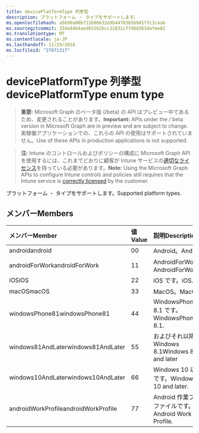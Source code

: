 ```yaml
---
title: devicePlatformType 列挙型
description: プラットフォーム ・ タイプをサポートします。
ms.openlocfilehash: a5698a00b712606632e9b44783b5b9d1ffc3caab
ms.sourcegitcommit: 334e84b4aed63162bcc31831cffd6d363dafee02
ms.translationtype: MT
ms.contentlocale: ja-JP
ms.lasthandoff: 11/29/2018
ms.locfileid: "27071317"
---
```

# <a name="deviceplatformtype-enum-type"></a><span data-ttu-id="1475f-103">devicePlatformType 列挙型</span><span class="sxs-lookup"><span data-stu-id="1475f-103">devicePlatformType enum type</span></span>

> <span data-ttu-id="1475f-104">**重要:** Microsoft Graph のベータ版 (/beta) の API はプレビュー中であるため、変更されることがあります。</span><span class="sxs-lookup"><span data-stu-id="1475f-104">**Important:** APIs under the / beta version in Microsoft Graph are in preview and are subject to change.</span></span> <span data-ttu-id="1475f-105">実稼働アプリケーションでの、これらの API の使用はサポートされていません。</span><span class="sxs-lookup"><span data-stu-id="1475f-105">Use of these APIs in production applications is not supported.</span></span>

> <span data-ttu-id="1475f-106">**注:** Intune のコントロールおよびポリシーの構成に Microsoft Graph API を使用するには、これまでどおりに顧客が Intune サービスの[適切なライセンス](https://go.microsoft.com/fwlink/?linkid=839381)を持っている必要があります。</span><span class="sxs-lookup"><span data-stu-id="1475f-106">**Note:** Using the Microsoft Graph APIs to configure Intune controls and policies still requires that the Intune service is [correctly licensed](https://go.microsoft.com/fwlink/?linkid=839381) by the customer.</span></span>

<span data-ttu-id="1475f-107">プラットフォーム ・ タイプをサポートします。</span><span class="sxs-lookup"><span data-stu-id="1475f-107">Supported platform types.</span></span>
## <a name="members"></a><span data-ttu-id="1475f-108">メンバー</span><span class="sxs-lookup"><span data-stu-id="1475f-108">Members</span></span>
|<span data-ttu-id="1475f-109">メンバー</span><span class="sxs-lookup"><span data-stu-id="1475f-109">Member</span></span>|<span data-ttu-id="1475f-110">値</span><span class="sxs-lookup"><span data-stu-id="1475f-110">Value</span></span>|<span data-ttu-id="1475f-111">説明</span><span class="sxs-lookup"><span data-stu-id="1475f-111">Description</span></span>|
|:---|:---|:---|
|<span data-ttu-id="1475f-112">android</span><span class="sxs-lookup"><span data-stu-id="1475f-112">android</span></span>|<span data-ttu-id="1475f-113">0</span><span class="sxs-lookup"><span data-stu-id="1475f-113">0</span></span>|<span data-ttu-id="1475f-114">Android。</span><span class="sxs-lookup"><span data-stu-id="1475f-114">Android.</span></span>|
|<span data-ttu-id="1475f-115">androidForWork</span><span class="sxs-lookup"><span data-stu-id="1475f-115">androidForWork</span></span>|<span data-ttu-id="1475f-116">1</span><span class="sxs-lookup"><span data-stu-id="1475f-116">1</span></span>|<span data-ttu-id="1475f-117">AndroidForWork。</span><span class="sxs-lookup"><span data-stu-id="1475f-117">AndroidForWork.</span></span>|
|<span data-ttu-id="1475f-118">iOS</span><span class="sxs-lookup"><span data-stu-id="1475f-118">iOS</span></span>|<span data-ttu-id="1475f-119">2</span><span class="sxs-lookup"><span data-stu-id="1475f-119">2</span></span>|<span data-ttu-id="1475f-120">iOS です。</span><span class="sxs-lookup"><span data-stu-id="1475f-120">iOS.</span></span>|
|<span data-ttu-id="1475f-121">macOS</span><span class="sxs-lookup"><span data-stu-id="1475f-121">macOS</span></span>|<span data-ttu-id="1475f-122">3</span><span class="sxs-lookup"><span data-stu-id="1475f-122">3</span></span>|<span data-ttu-id="1475f-123">MacOS。</span><span class="sxs-lookup"><span data-stu-id="1475f-123">MacOS.</span></span>|
|<span data-ttu-id="1475f-124">windowsPhone81</span><span class="sxs-lookup"><span data-stu-id="1475f-124">windowsPhone81</span></span>|<span data-ttu-id="1475f-125">4</span><span class="sxs-lookup"><span data-stu-id="1475f-125">4</span></span>|<span data-ttu-id="1475f-126">WindowsPhone 8.1 です。</span><span class="sxs-lookup"><span data-stu-id="1475f-126">WindowsPhone 8.1.</span></span>|
|<span data-ttu-id="1475f-127">windows81AndLater</span><span class="sxs-lookup"><span data-stu-id="1475f-127">windows81AndLater</span></span>|<span data-ttu-id="1475f-128">5</span><span class="sxs-lookup"><span data-stu-id="1475f-128">5</span></span>|<span data-ttu-id="1475f-129">およびそれ以降の Windows 8.1</span><span class="sxs-lookup"><span data-stu-id="1475f-129">Windows 8.1 and later</span></span>|
|<span data-ttu-id="1475f-130">windows10AndLater</span><span class="sxs-lookup"><span data-stu-id="1475f-130">windows10AndLater</span></span>|<span data-ttu-id="1475f-131">6</span><span class="sxs-lookup"><span data-stu-id="1475f-131">6</span></span>|<span data-ttu-id="1475f-132">Windows 10 以降です。</span><span class="sxs-lookup"><span data-stu-id="1475f-132">Windows 10 and later.</span></span>|
|<span data-ttu-id="1475f-133">androidWorkProfile</span><span class="sxs-lookup"><span data-stu-id="1475f-133">androidWorkProfile</span></span>|<span data-ttu-id="1475f-134">7</span><span class="sxs-lookup"><span data-stu-id="1475f-134">7</span></span>|<span data-ttu-id="1475f-135">Android 作業プロファイルです。</span><span class="sxs-lookup"><span data-stu-id="1475f-135">Android Work Profile.</span></span>|





